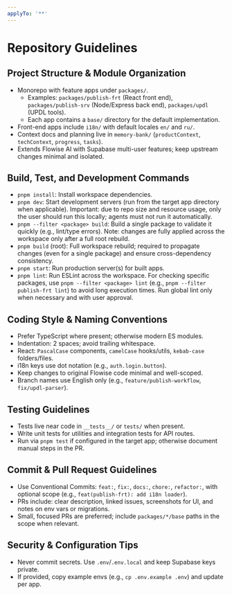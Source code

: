 ```yaml
---
applyTo: '**'
---
```


# Repository Guidelines

## Project Structure & Module Organization

-   Monorepo with feature apps under `packages/`.
    -   Examples: `packages/publish-frt` (React front end), `packages/publish-srv` (Node/Express back end), `packages/updl` (UPDL tools).
    -   Each app contains a `base/` directory for the default implementation.
-   Front-end apps include `i18n/` with default locales `en/` and `ru/`.
-   Context docs and planning live in `memory-bank/` (`productContext`, `techContext`, `progress`, `tasks`).
-   Extends Flowise AI with Supabase multi-user features; keep upstream changes minimal and isolated.

## Build, Test, and Development Commands

-   `pnpm install`: Install workspace dependencies.
-   `pnpm dev`: Start development servers (run from the target app directory when applicable). Important: due to repo size and resource usage, only the user should run this locally; agents must not run it automatically.
-   `pnpm --filter <package> build`: Build a single package to validate it quickly (e.g., lint/type errors). Note: changes are fully applied across the workspace only after a full root rebuild.
-   `pnpm build` (root): Full workspace rebuild; required to propagate changes (even for a single package) and ensure cross-dependency consistency.
-   `pnpm start`: Run production server(s) for built apps.
-   `pnpm lint`: Run ESLint across the workspace. For checking specific packages, use `pnpm --filter <package> lint` (e.g., `pnpm --filter publish-frt lint`) to avoid long execution times. Run global lint only when necessary and with user approval.

## Coding Style & Naming Conventions

-   Prefer TypeScript where present; otherwise modern ES modules.
-   Indentation: 2 spaces; avoid trailing whitespace.
-   React: `PascalCase` components, `camelCase` hooks/utils, `kebab-case` folders/files.
-   i18n keys use dot notation (e.g., `auth.login.button`).
-   Keep changes to original Flowise code minimal and well-scoped.
-   Branch names use English only (e.g., `feature/publish-workflow`, `fix/updl-parser`).

## Testing Guidelines

-   Tests live near code in `__tests__/` or `tests/` when present.
-   Write unit tests for utilities and integration tests for API routes.
-   Run via `pnpm test` if configured in the target app; otherwise document manual steps in the PR.

## Commit & Pull Request Guidelines

-   Use Conventional Commits: `feat:`, `fix:`, `docs:`, `chore:`, `refactor:`, with optional scope (e.g., `feat(publish-frt): add i18n loader`).
-   PRs include: clear description, linked issues, screenshots for UI, and notes on env vars or migrations.
-   Small, focused PRs are preferred; include `packages/*/base` paths in the scope when relevant.

## Security & Configuration Tips

-   Never commit secrets. Use `.env`/`.env.local` and keep Supabase keys private.
-   If provided, copy example envs (e.g., `cp .env.example .env`) and update per app.
